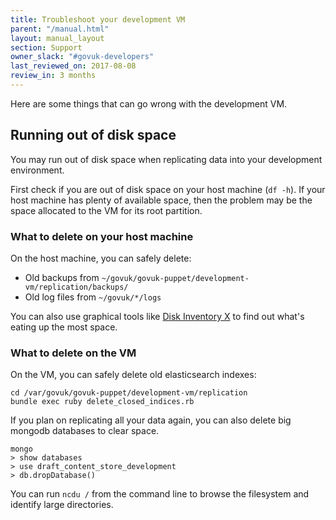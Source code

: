 ```yaml
---
title: Troubleshoot your development VM
parent: "/manual.html"
layout: manual_layout
section: Support
owner_slack: "#govuk-developers"
last_reviewed_on: 2017-08-08
review_in: 3 months
---
```


Here are some things that can go wrong with the development VM.

## Running out of disk space

You may run out of disk space when replicating data into your development
environment.

First check if you are out of disk space on your host machine (`df -h`).
If your host machine has plenty of available space, then the problem may be
the space allocated to the VM for its root partition.

### What to delete on your host machine

On the host machine, you can safely delete:

- Old backups from `~/govuk/govuk-puppet/development-vm/replication/backups/`
- Old log files from `~/govuk/*/logs`

You can also use graphical tools like [Disk Inventory X](http://www.derlien.com/) to
find out what's eating up the most space.

### What to delete on the VM

On the VM, you can safely delete old elasticsearch indexes:

  ```
  cd /var/govuk/govuk-puppet/development-vm/replication
  bundle exec ruby delete_closed_indices.rb
  ```

If you plan on replicating all your data again, you can also delete big mongodb
databases to clear space.

```
mongo
> show databases
> use draft_content_store_development
> db.dropDatabase()
```

You can run `ncdu /` from the command line to browse the filesystem and
identify large directories.
